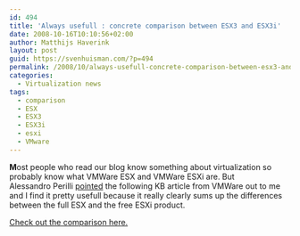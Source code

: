 ```yaml
---
id: 494
title: 'Always usefull : concrete comparison between ESX3 and ESX3i'
date: 2008-10-16T10:10:56+02:00
author: Matthijs Haverink
layout: post
guid: https://svenhuisman.com/?p=494
permalink: /2008/10/always-usefull-concrete-comparison-between-esx3-and-esx3i/
categories:
  - Virtualization news
tags:
  - comparison
  - ESX
  - ESX3
  - ESX3i
  - esxi
  - VMware
---
```

**M**ost people who read our blog know something about virtualization so probably know what VMWare ESX and VMWare ESXi are. But <span class="entry-author-name">Alessandro Perilli</span> <a href="http://www.virtualization.info/2008/10/tech-vmware-esx-35-vs-exsi-35.html" target="_blank">pointed</a> the following KB article from VMWare out to me and I find it pretty usefull because it really clearly sums up the differences between the full ESX and the free ESXi product.

<a href="http://kb.vmware.com/selfservice/microsites/search.do?language=en_US&cmd=displayKC&externalId=1006543" target="_blank">Check out the comparison here.</a>
